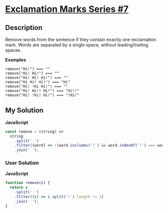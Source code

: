 # [Exclamation Marks Series #7](https:/s/www.codewars.com/kata/57fafb6d2b5314c839000195)

## Description

Remove words from the sentence if they contain exactly one exclamation mark. Words are separated by a single space, without leading/trailing spaces.

**Examples**

```
remove("Hi!") === ""
remove("Hi! Hi!") === ""
remove("Hi! Hi! Hi!") === ""
remove("Hi Hi! Hi!") === "Hi"
remove("Hi! !Hi Hi!") === ""
remove("Hi! Hi!! Hi!") === "Hi!!"
remove("Hi! !Hi! Hi!") === "!Hi!"
```

## My Solution

**JavaScript**

```js
const remove = (string) =>
  string
    .split(' ')
    .filter((word) => !(word.includes('!') && word.indexOf('!') === word.lastIndexOf('!')))
    .join(' ');
```

### User Solution

**JavaScript**

```js
function remove(s) {
  return s
    .split(' ')
    .filter((i) => i.split('!').length != 2)
    .join(' ');
}
```

